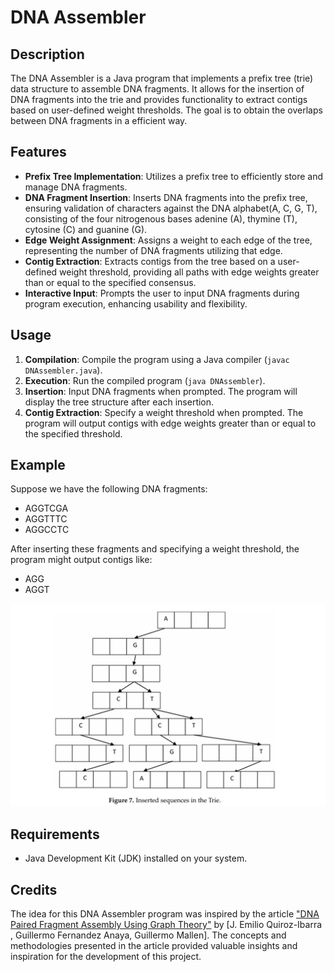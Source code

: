 # DNA Assembler

## Description
The DNA Assembler is a Java program that implements a prefix tree (trie) data structure to assemble DNA fragments. It allows for the insertion of DNA fragments into the trie and provides functionality to extract contigs based on user-defined weight thresholds. The goal is to obtain the overlaps between DNA fragments in a efficient way.

## Features
- **Prefix Tree Implementation**: Utilizes a prefix tree to efficiently store and manage DNA fragments.
- **DNA Fragment Insertion**: Inserts DNA fragments into the prefix tree, ensuring validation of characters against the DNA alphabet(A, C, G, T), consisting of the four nitrogenous bases adenine (A),
thymine (T), cytosine (C) and guanine (G).
- **Edge Weight Assignment**: Assigns a weight to each edge of the tree, representing the number of DNA fragments utilizing that edge.
- **Contig Extraction**: Extracts contigs from the tree based on a user-defined weight threshold, providing all paths with edge weights greater than or equal to the specified consensus.
- **Interactive Input**: Prompts the user to input DNA fragments during program execution, enhancing usability and flexibility.

## Usage
1. **Compilation**: Compile the program using a Java compiler (`javac DNAssembler.java`).
2. **Execution**: Run the compiled program (`java DNAssembler`).
3. **Insertion**: Input DNA fragments when prompted. The program will display the tree structure after each insertion.
4. **Contig Extraction**: Specify a weight threshold when prompted. The program will output contigs with edge weights greater than or equal to the specified threshold.

## Example
Suppose we have the following DNA fragments:
- AGGTCGA
- AGGTTTC
- AGGCCTC

After inserting these fragments and specifying a weight threshold, the program might output contigs like:
- AGG
- AGGT

![Insert sequences in the Trie](assets/trie-dna.jpg)


## Requirements
- Java Development Kit (JDK) installed on your system.

## Credits

The idea for this DNA Assembler program was inspired by the article ["DNA Paired Fragment Assembly Using Graph Theory"](https://www.researchgate.net/publication/315635432_DNA_Paired_Fragment_Assembly_Using_Graph_Theory) by [J. Emilio Quiroz-Ibarra
, Guillermo Fernandez Anaya,  Guillermo Mallen]. The concepts and methodologies presented in the article provided valuable insights and inspiration for the development of this project.


